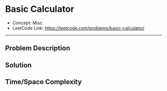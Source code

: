 # Basic Calculator

- Concept: Misc
- LeetCode Link: https://leetcode.com/problems/basic-calculator/

---

## Problem Description

## Solution

## Time/Space Complexity

